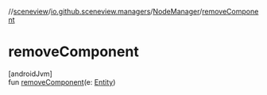 //[sceneview](../../../index.md)/[io.github.sceneview.managers](../index.md)/[NodeManager](index.md)/[removeComponent](remove-component.md)

# removeComponent

[androidJvm]\
fun [removeComponent](remove-component.md)(e: [Entity](../../io.github.sceneview/index.md#1934583341%2FClasslikes%2F-1571379623))
